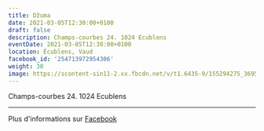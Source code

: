 ```yaml
---
title: Džuma
date: 2021-03-05T12:30:00+0100
draft: false
description: Champs-courbes 24. 1024 Ecublens
eventDate: 2021-03-05T12:30:00+0100
location: Écublens, Vaud
facebook_id: '254713972954306'
weight: 30
image: https://scontent-sin11-2.xx.fbcdn.net/v/t1.6435-9/155294275_3695079563921169_4909597834044538694_n.jpg?_nc_cat=101&ccb=1-7&_nc_sid=9e60e4&_nc_eui2=AeG8UClbWf29AU_nXjdq3EWH_4HHzzV0GSb_gcfPNXQZJh84GYNGo4_Z5Cn5-iLlSDRJM0isnap6RFoid72tsV9o&_nc_ohc=6dgU37AL8GMQ7kNvwFRm9mM&_nc_oc=AdmBAvR2mLPAVMIkSOlIzhi63fabdKODCo1Bfaj9M6LXQMBAVROXNrDO8w_AgNIkFgU&_nc_zt=23&_nc_ht=scontent-sin11-2.xx&edm=ABTKTjYEAAAA&_nc_gid=i7wxQl4SUwp8yhnngzMGTw&oh=00_AfGS4bIxq7JhsxIPBVFO_xs6hMSDrWBRYb6IEP8JN1SI6Q&oe=683F9EDB
---
```


Champs-courbes 24. 1024 Ecublens

---

Plus d'informations sur [Facebook](https://facebook.com/events/254713972954306)